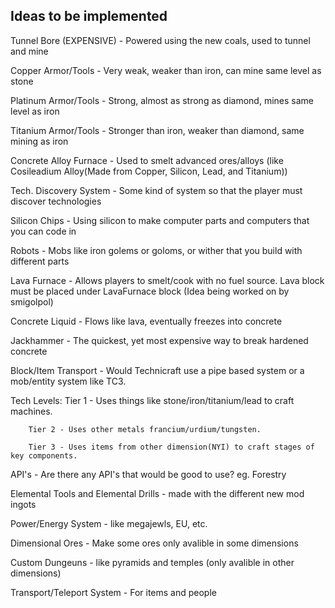 ## Ideas to be implemented

Tunnel Bore (EXPENSIVE) - Powered using the new coals, used to tunnel and mine

Copper Armor/Tools - Very weak, weaker than iron, can mine same level as stone

Platinum Armor/Tools - Strong, almost as strong as diamond, mines same level as iron

Titanium Armor/Tools - Stronger than iron, weaker than diamond, same mining as iron

Concrete Alloy Furnace - Used to smelt advanced ores/alloys (like Cosileadium Alloy(Made from Copper, Silicon, Lead, and Titanium))

Tech. Discovery System - Some kind of system so that the player must discover technologies

Silicon Chips - Using silicon to make computer parts and computers that you can code in

Robots - Mobs like iron golems or goloms, or wither that you build with different parts

Lava Furnace - Allows players to smelt/cook with no fuel source. Lava block must be placed under LavaFurnace block (Idea being worked on by smigolpol)

Concrete Liquid - Flows like lava, eventually freezes into concrete

Jackhammer - The quickest, yet most expensive way to break hardened concrete

Block/Item Transport - Would Technicraft use a pipe based system or a mob/entity system like TC3.

Tech Levels:
        Tier 1 - Uses things like stone/iron/titanium/lead to craft machines.
        
        Tier 2 - Uses other metals francium/urdium/tungsten.
        
        Tier 3 - Uses items from other dimension(NYI) to craft stages of key components.

API's - Are there any API's that would be good to use? eg. Forestry

Elemental Tools and Elemental Drills - made with the different new mod ingots

Power/Energy System - like megajewls, EU, etc.

Dimensional Ores - Make some ores only avalible in some dimensions

Custom Dungeuns - like pyramids and temples (only avalible in other dimensions)

Transport/Teleport System - For items and people
